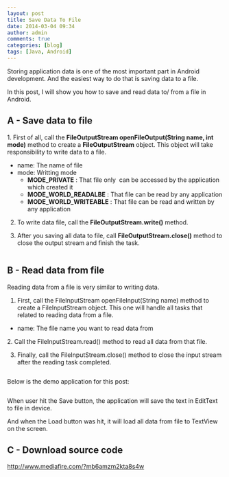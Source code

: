 ```yaml
---
layout: post
title: Save Data To File
date: 2014-03-04 09:34
author: admin
comments: true
categories: [blog]
tags: [Java, Android]
---
```



Storing application data is one of the most important part in Android development. And the easiest way to do that is saving data to a file.

In this post, I will show you how to save and read data to/ from a file in Android.
<h2>A - Save data to file</h2>
1. First of all, call the <strong>FileOutputStream openFileOutput(String name, int mode)</strong> method to create a <strong>FileOutputStream</strong> object. This object will take responsibility to write data to a file.
<ul>
	<li>name: The name of file</li>
	<li>mode: Writting mode
<ul>
	<li><strong>MODE_PRIVATE</strong> : That file only  can be accessed by the application which created it</li>
	<li><strong>MODE_WORLD_READALBE</strong> : That file can be read by any application</li>
	<li><strong>MODE_WORLD_WRITEABLE</strong> : That file can be read and written by any application</li>
</ul>
</li>
</ul>
<!--more-->

2. To write data file, call the <strong>FileOutputStream.write()</strong> method.

3. After you saving all data to file, call <strong>FileOutputStream.close()</strong> method to close the output stream and finish the task.

<img class="aligncenter" src="http://i1189.photobucket.com/albums/z427/khanhtrinhspk/Image%20Source%20Code/1-10.jpg" alt="" />
<h2>B - Read data from file</h2>
Reading data from a file is very similar to writing data.

1. First, call the FileInputStream openFileInput(String name) method to create a FileInputStream object. This one will handle all tasks that related to reading data from a file.
<ul>
	<li>name: The file name you want to read data from</li>
</ul>
2. Call the FileInputStream.read() method to read all data from that file.

3. Finally, call the FileInputStream.close() method to close the input stream after the reading task completed.

<img class="aligncenter" src="http://i1189.photobucket.com/albums/z427/khanhtrinhspk/Image%20Source%20Code/2-12.jpg" alt="" />

Below is the demo application for this post:

<img class="aligncenter" src="http://i1189.photobucket.com/albums/z427/khanhtrinhspk/Image%20Source%20Code/3-11.jpg" alt="" />

When user hit the Save button, the application will save the text in EditText to file in device.

And when the Load button was hit, it will load all data from file to TextView on the screen.
<h2>C - Download source code</h2>
<a href="http://www.mediafire.com/?mb6amzm2kta8s4w">http://www.mediafire.com/?mb6amzm2kta8s4w</a>
